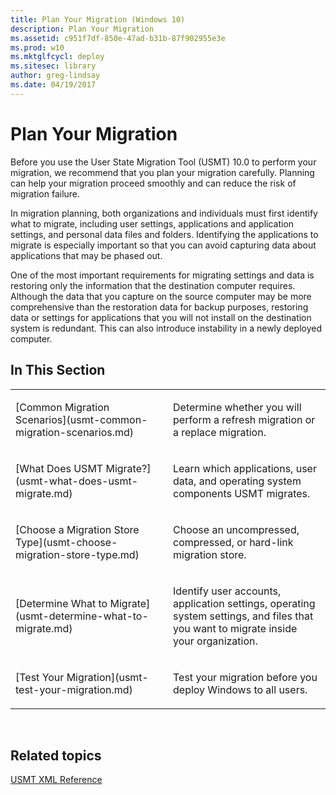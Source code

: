 ```yaml
---
title: Plan Your Migration (Windows 10)
description: Plan Your Migration
ms.assetid: c951f7df-850e-47ad-b31b-87f902955e3e
ms.prod: w10
ms.mktglfcycl: deploy
ms.sitesec: library
author: greg-lindsay
ms.date: 04/19/2017
---
```


# Plan Your Migration


Before you use the User State Migration Tool (USMT) 10.0 to perform your migration, we recommend that you plan your migration carefully. Planning can help your migration proceed smoothly and can reduce the risk of migration failure.

In migration planning, both organizations and individuals must first identify what to migrate, including user settings, applications and application settings, and personal data files and folders. Identifying the applications to migrate is especially important so that you can avoid capturing data about applications that may be phased out.

One of the most important requirements for migrating settings and data is restoring only the information that the destination computer requires. Although the data that you capture on the source computer may be more comprehensive than the restoration data for backup purposes, restoring data or settings for applications that you will not install on the destination system is redundant. This can also introduce instability in a newly deployed computer.

## In This Section


<table>
<colgroup>
<col width="50%" />
<col width="50%" />
</colgroup>
<tbody>
<tr class="odd">
<td align="left"><p>[Common Migration Scenarios](usmt-common-migration-scenarios.md)</p></td>
<td align="left"><p>Determine whether you will perform a refresh migration or a replace migration.</p></td>
</tr>
<tr class="even">
<td align="left"><p>[What Does USMT Migrate?](usmt-what-does-usmt-migrate.md)</p></td>
<td align="left"><p>Learn which applications, user data, and operating system components USMT migrates.</p></td>
</tr>
<tr class="odd">
<td align="left"><p>[Choose a Migration Store Type](usmt-choose-migration-store-type.md)</p></td>
<td align="left"><p>Choose an uncompressed, compressed, or hard-link migration store.</p></td>
</tr>
<tr class="even">
<td align="left"><p>[Determine What to Migrate](usmt-determine-what-to-migrate.md)</p></td>
<td align="left"><p>Identify user accounts, application settings, operating system settings, and files that you want to migrate inside your organization.</p></td>
</tr>
<tr class="odd">
<td align="left"><p>[Test Your Migration](usmt-test-your-migration.md)</p></td>
<td align="left"><p>Test your migration before you deploy Windows to all users.</p></td>
</tr>
</tbody>
</table>

 

## Related topics


[USMT XML Reference](usmt-xml-reference.md)

 

 






